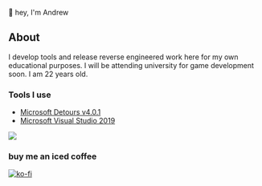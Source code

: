 👋 hey, I'm Andrew

## About
I develop tools and release reverse engineered work here for my own educational purposes. I will be attending university for game development soon. I am 22 years old.

### Tools I use
* [Microsoft Detours v4.0.1](https://github.com/microsoft/Detours)
* [Microsoft Visual Studio 2019](https://visualstudio.microsoft.com)
    
![](https://i.imgur.com/4M7IWwP.gif)
### buy me an iced coffee
[![ko-fi](https://www.ko-fi.com/img/githubbutton_sm.svg)](https://ko-fi.com/drewmarkum)
